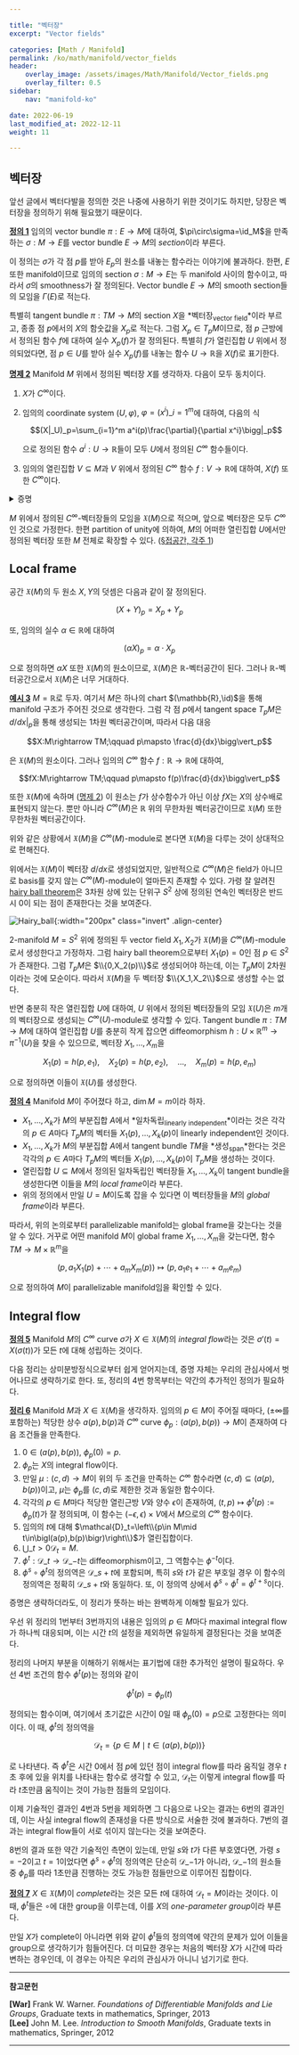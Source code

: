 ```yaml
---

title: "벡터장"
excerpt: "Vector fields"

categories: [Math / Manifold]
permalink: /ko/math/manifold/vector_fields
header:
    overlay_image: /assets/images/Math/Manifold/Vector_fields.png
    overlay_filter: 0.5
sidebar: 
    nav: "manifold-ko"

date: 2022-06-19
last_modified_at: 2022-12-11
weight: 11

---
```


## 벡터장

앞선 글에서 벡터다발을 정의한 것은 나중에 사용하기 위한 것이기도 하지만, 당장은 벡터장을 정의하기 위해 필요했기 때문이다.

<div class="definition" markdown="1">

<ins id="df1">**정의 1**</ins> 임의의 vector bundle $\pi:E\rightarrow M$에 대하여, $\pi\circ\sigma=\id_M$을 만족하는 $\sigma:M\rightarrow E$를 vector bundle $E\rightarrow M$의 *section*이라 부른다. 

</div>

이 정의는 $\sigma$가 각 점 $p$를 받아 $E_p$의 원소를 내놓는 함수라는 이야기에 불과하다. 한편, $E$ 또한 manifold이므로 임의의 section $\sigma:M\rightarrow E$는 두 manifold 사이의 함수이고, 따라서 $\sigma$의 smoothness가 잘 정의된다. Vector bundle $E\rightarrow M$의 smooth section들의 모임을 $\Gamma(E)$로 적는다. 

특별히 tangent bundle $\pi:TM\rightarrow M$의 section $X$을 *벡터장<sub>vector field</sub>*이라 부르고, 종종 점 $p$에서의 $X$의 함숫값을 $X_p$로 적는다. 그럼 $X_p\in T_pM$이므로, 점 $p$ 근방에서 정의된 함수 $f$에 대하여 실수 $X_p(f)$가 잘 정의된다. 특별히 $f$가 열린집합 $U$ 위에서 정의되었다면, 점 $p\in U$를 받아 실수 $X_p(f)$를 내놓는 함수 $U\rightarrow\mathbb{R}$을 $X(f)$로 표기한다.

<div class="proposition" markdown="1">

<ins id="pp2">**명제 2**</ins> Manifold $M$ 위에서 정의된 벡터장 $X$를 생각하자. 다음이 모두 동치이다.

1. $X$가 $C^\infty$이다.
2. 임의의 coordinate system $(U,\varphi)$, $\varphi=(x^i)\_{i=1}^m$에 대하여, 다음의 식
    
    $$(X|_U)_p=\sum_{i=1}^m a^i(p)\frac{\partial}{\partial x^i}\bigg|_p$$

    으로 정의된 함수 $a^i:U\rightarrow\mathbb{R}$들이 모두 $U$에서 정의된 $C^\infty$ 함수들이다. 
3. 임의의 열린집합 $V\subseteq M$과 $V$ 위에서 정의된 $C^\infty$ 함수 $f:V\rightarrow\mathbb{R}$에 대하여, $X(f)$ 또한 $C^\infty$이다.

</div>
<details class="proof" markdown="1">
<summary>증명</summary>

우선 $X$가 $C^\infty$라면 $X\|\_U$가 $C^\infty$인 것은 자명하다. 한편, $TM$에서 정의된 함수로서 $dx^i$들은 coordinate system $\tilde{\varphi}:\pi^{-1}(U)\rightarrow\mathbb{R}^{2m}$의 성분함수들이므로 마찬가지로 $C^\infty$이고, 따라서 이들의 합성

$$a^i(p)=dx^i\left(\sum a^i(p)\frac{\partial}{\partial x^i}\bigg|_p\right)=dx^i|_p\circ(X|_U)_p$$

또한 $C^\infty$인 것이 자명하다. 

2번 조건이 성립한다 가정하자. 임의의 $p\in V$에 대하여 $X(f)$가 $p$에서 $C^\infty$인 것을 보여야 하므로, 이를 위해서는 $p$를 포함하는 적당한 coordinate system $(U,\varphi)$에 대하여 $X(f)$가 $p$에서 $C^\infty$임을 보이면 충분하다. 이제 2번 조건에 의하여 

$$(X|_U)_pf=\sum_{i=1}^m a^i(p)\frac{\partial f}{\partial x^i}(p)$$

이고, 그럼 우변의 식은 $U$ 위에서 정의된 $C^\infty$ 함수가 되므로 $X(f)$가 $C^\infty$ 함수이다.

마지막으로 3번 조건을 가정하고 1번을 보이자. $X:M\rightarrow TM$이 $C^\infty$임을 보이기 위해서는 임의의 coordinate system $(U,\varphi)$에 대하여 $X\circ\varphi^{-1}$가 $\varphi(U)$에서 $TM$으로의 $C^\infty$ 함수임을 보이면 되고, 이는 다시 $TM$의 coordinate system을 생각하면 다음의 함수들

$$x^i\circ\pi\circ (X|_U),\quad dx^i\circ(X|_U)$$

들이 $C^\infty$임을 보이면 된다. 그런데 직접 계산을 해 보면

$$x^i\circ\pi\circ (X|_U)=x^i\circ\id_U=x^i,\qquad dx^i\circ(X|_U)=X(x^i)$$

가 성립하므로 이들은 모두 $C^\infty$가 된다.

</details>

$M$ 위에서 정의된 $C^\infty$-벡터장들의 모임을 $\mathfrak{X}(M)$으로 적으며, 앞으로 벡터장은 모두 $C^\infty$인 것으로 가정한다. 한편 partition of unity에 의하여, $M$의 어떠한 열린집합 $U$에서만 정의된 벡터장 또한 $M$ 전체로 확장할 수 있다. ([§접공간, 각주 1](/ko/math/manifold/tangent_space#fn:1))

## Local frame

공간 $\mathfrak{X}(M)$의 두 원소 $X,Y$의 덧셈은 다음과 같이 잘 정의된다.

$$(X+Y)_p=X_p+Y_p$$

또, 임의의 실수 $\alpha\in\mathbb{R}$에 대하여

$$(\alpha X)_p=\alpha\cdot X_p$$

으로 정의하면 $\alpha X$ 또한 $\mathfrak{X}(M)$의 원소이므로, $\mathfrak{X}(M)$은 $\mathbb{R}$-벡터공간이 된다. 그러나 $\mathbb{R}$-벡터공간으로서 $\mathfrak{X}(M)$은 너무 거대하다. 

<div class="example" markdown="1">

<ins id="ex3">**예시 3**</ins> $M=\mathbb{R}$로 두자. 여기서 $M$은 하나의 chart $(\mathbb{R},\id)$을 통해 manifold 구조가 주어진 것으로 생각한다. 그럼 각 점 $p$에서 tangent space $T_pM$은 $d/dx\vert_p$을 통해 생성되는 1차원 벡터공간이며, 따라서 다음 대응

$$X:M\rightarrow TM;\qquad p\mapsto \frac{d}{dx}\bigg\vert_p$$

은 $\mathfrak{X}(M)$의 원소이다. 그러나 임의의 $C^\infty$ 함수 $f:\mathbb{R}\rightarrow\mathbb{R}$에 대하여,

$$fX:M\rightarrow TM;\qquad p\mapsto f(p)\frac{d}{dx}\bigg\vert_p$$

또한 $\mathfrak{X}(M)$에 속하며 ([명제 2](#pp2)) 이 원소는 $f$가 상수함수가 아닌 이상 $fX$는 $X$의 상수배로 표현되지 않는다. 뿐만 아니라 $C^\infty(M)$은 $\mathbb{R}$ 위의 무한차원 벡터공간이므로 $\mathfrak{X}(M)$ 또한 무한차원 벡터공간이다.

</div>

위와 같은 상황에서 $\mathfrak{X}(M)$을 $C^\infty(M)$-module로 본다면 $\mathfrak{X}(M)$을 다루는 것이 상대적으로 편해진다. 

위에서는 $\mathfrak{X}(M)$이 벡터장 $d/dx$로 생성되었지만, 일반적으로 $C^\infty(M)$은 field가 아니므로 basis를 갖지 않는 $C^\infty(M)$-module이 얼마든지 존재할 수 있다. 가령 잘 알려진 [hairy ball theorem](https://en.wikipedia.org/wiki/Hairy_ball_theorem)은 3차원 상에 있는 단위구 $S^2$ 상에 정의된 연속인 벡터장은 반드시 $0$이 되는 점이 존재한다는 것을 보여준다. 

![Hairy_ball](/assets/images/Math/Manifold/Vector_fields-1.png){:width="200px" class="invert" .align-center}

$2$-manifold $M=S^2$ 위에 정의된 두 vector field $X_1,X_2$가 $\mathfrak{X}(M)$을 $C^\infty(M)$-module로서 생성한다고 가정하자. 그럼 hairy ball theorem으로부터 $X_1(p)=0$인 점 $p\in S^2$가 존재한다. 그럼 $T_pM$은 $\\{0,X_2(p)\\}$로 생성되어야 하는데, 이는 $T_pM$이 2차원이라는 것에 모순이다. 따라서 $\mathfrak{X}(M)$을 두 벡터장 $\\{X_1,X_2\\}$으로 생성할 수는 없다. 

반면 충분히 작은 열린집합 $U$에 대하여, $U$ 위에서 정의된 벡터장들의 모임 $\mathfrak{X}(U)$은 $m$개의 벡터장으로 생성되는 $C^\infty(U)$-module로 생각할 수 있다. Tangent bundle $\pi: TM\rightarrow M$에 대하여 열린집합 $U$를 충분히 작게 잡으면 diffeomorphism $h:U\times\mathbb{R}^m\rightarrow\pi^{-1}(U)$을 찾을 수 있으므로, 벡터장 $X_1,\ldots, X_m$을

$$X_1(p)=h(p, e_1),\quad X_2(p)=h(p,e_2),\quad\ldots,\quad X_m(p)=h(p,e_m)\tag{1}$$

으로 정의하면 이들이 $\mathfrak{X}(U)$를 생성한다. 

<div class="definition" markdown="1">

<ins id="df4">**정의 4**</ins> Manifold $M$이 주어졌다 하고, $\dim M=m$이라 하자.

- $X_1,\ldots, X_k$가 $M$의 부분집합 $A$에서 *일차독립<sub>linearly independent</sub>*이라는 것은 각각의 $p\in A$마다 $T_pM$의 벡터들 $X_1(p),\ldots, X_k(p)$이 linearly independent인 것이다.
- $X_1,\ldots, X_k$가 $M$의 부분집합 $A$에서 tangent bundle $TM$을 *생성<sub>span</sub>*한다는 것은 각각의 $p\in A$마다 $T_pM$의 벡터들 $X_1(p),\ldots, X_k(p)$이 $T_pM$을 생성하는 것이다.
- 열린집합 $U\subseteq M$에서 정의된 일차독립인 벡터장들 $X_1,\ldots, X_k$이 tangent bundle을 생성한다면 이들을 $M$의 *local frame*이라 부른다.
- 위의 정의에서 만일 $U=M$이도록 잡을 수 있다면 이 벡터장들을 $M$의 *global frame*이라 부른다.

</div>

따라서, 위의 논의로부터 parallelizable manifold는 global frame을 갖는다는 것을 알 수 있다. 거꾸로 어떤 manifold $M$이 global frame $X_1,\ldots, X_m$을 갖는다면, 함수 $TM\rightarrow M\times\mathbb{R}^m$을

$$(p,a_1X_1(p)+\cdots+a_mX_m(p))\mapsto (p,a_1e_1+\cdots+a_me_m)$$

으로 정의하여 $M$이 parallelizable manifold임을 확인할 수 있다.


## Integral flow

<div class="definition" markdown="1">

<ins id="df5">**정의 5**</ins> Manifold $M$의 $C^\infty$ curve $\sigma$가 $X\in\mathfrak{X}(M)$의 *integral flow*라는 것은 $\sigma'(t)=X(\sigma(t))$가 모든 $t$에 대해 성립하는 것이다.

</div>

다음 정리는 상미분방정식으로부터 쉽게 얻어지는데, 증명 자체는 우리의 관심사에서 벗어나므로 생략하기로 한다. 또, 정리의 4번 항목부터는 약간의 추가적인 정의가 필요하다. 

<div class="proposition" markdown="1">

<ins id="thm6">**정리 6**</ins> Manifold $M$과 $X\in\mathfrak{X}(M)$을 생각하자. 임의의 $p\in M$이 주어질 때마다, ($\pm\infty$를 포함하는) 적당한 상수 $a(p), b(p)$과 $C^\infty$ curve $\phi_p: \bigl(a(p),b(p)\bigr)\rightarrow M$이 존재하여 다음 조건들을 만족한다. 

1. $0\in \bigl(a(p),b(p)\bigr)$, $\phi_p(0)=p$.
2. $\phi_p$는 $X$의 integral flow이다.
3. 만일 $\mu:(c,d)\rightarrow M$이 위의 두 조건을 만족하는 $C^\infty$ 함수라면 $(c,d)\subseteq \bigl(a(p),b(p)\bigr)$이고, $\mu$는 $\phi_p$를 $(c,d)$로 제한한 것과 동일한 함수이다.
4. 각각의 $p\in M$마다 적당한 열린근방 $V$와 양수 $\epsilon$이 존재하여, $(t,p)\mapsto \phi^{t}(p):=\phi_p(t)$가 잘 정의되며, 이 함수는 $(-\epsilon,\epsilon)\times V$에서 $M$으로의 $C^\infty$ 함수이다.
5. 임의의 $t$에 대해 $\mathcal{D}_t=\left\\{p\in M\mid t\in\bigl(a(p),b(p)\bigr)\right\\}$가 열린집합이다.
6. $\bigcup\_{t>0}\mathcal{D}_t=M$.
7. $\phi^{t}:\mathcal{D}\_t\rightarrow\mathcal{D}\_{-t}$는 diffeomorphism이고, 그 역함수는 $\phi^{-t}$이다.
8. $\phi^s\circ \phi^t$의 정의역은 $\mathcal{D}\_{s+t}$에 포함되며, 특히 $s$와 $t$가 같은 부호일 경우 이 함수의 정의역은 정확히 $\mathcal{D}\_{s+t}$와 동일하다. 또, 이 정의역 상에서 $\phi^s\circ \phi^t=\phi^{t+s}$이다.

</div>

증명은 생략하더라도, 이 정리가 뜻하는 바는 완벽하게 이해할 필요가 있다. 

우선 위 정리의 1번부터 3번까지의 내용은 임의의 $p\in M$마다 maximal integral flow가 하나씩 대응되며, 이는 시간 $t$의 설정을 제외하면 유일하게 결정된다는 것을 보여준다. 

정리의 나머지 부분을 이해하기 위해서는 표기법에 대한 추가적인 설명이 필요하다. 우선 4번 조건의 함수 $\phi^{t}(p)$는 정의와 같이 

$$\phi^{t}(p)=\phi_p(t)$$

정의되는 함수이며, 여기에서 초기값은 시간이 $0$일 때 $\phi_p(0)=p$으로 고정한다는 의미이다. 이 때, $\phi^{t}$의 정의역을  

$$\mathcal{D}_t=\left\{p\in M\mid t\in\bigl(a(p),b(p)\bigr)\right\}$$

로 나타낸다. 즉 $\phi^{t}$은 시간 $0$에서 점 $p$에 있던 점이 integral flow를 따라 움직일 경우 $t$초 후에 있을 위치를 나타내는 함수로 생각할 수 있고, $\mathcal{D}_t$는 이렇게 integral flow를 따라 $t$초만큼 움직이는 것이 가능한 점들의 모임이다. 

이제 기술적인 결과인 4번과 5번을 제외하면 그 다음으로 나오는 결과는 6번의 결과인데, 이는 사실 integral flow의 존재성을 다른 방식으로 서술한 것에 불과하다. 7번의 결과는 integral flow들이 서로 섞이지 않는다는 것을 보여준다. 

8번의 결과 또한 약간 기술적인 측면이 있는데, 만일 $s$와 $t$가 다른 부호였다면, 가령 $s=-2$이고 $t=1$이었다면 $\phi^s\circ\phi^t$의 정의역은 단순히 $\mathcal{D}\_{-1}$가 아니라, $\mathcal{D}\_{-1}$의 원소들 중 $\phi_p$를 따라 1초만큼 진행하는 것도 가능한 점들만으로 이루어진 집합이다.


<div class="definition" markdown="1">

<ins id="df7">**정의 7**</ins> $X\in\mathfrak{X}(M)$이 *complete*라는 것은 모든 $t$에 대하여 $\mathcal{D}_t=M$이라는 것이다. 이 때, $\phi^t$들은 $\circ$에 대한 group을 이루는데, 이를 $X$의 *one-parameter group*이라 부른다. 

</div>

만일 $X$가 complete이 아니라면 위와 같이 $\phi^t$들의 정의역에 약간의 문제가 있어 이들을 group으로 생각하기가 힘들어진다. 더 미묘한 경우는 처음의 벡터장 $X$가 시간에 따라 변하는 경우인데, 이 경우는 아직은 우리의 관심사가 아니니 넘기기로 한다.


---

**참고문헌**

**[War]** Frank W. Warner. *Foundations of Differentiable Manifolds and Lie Groups*, Graduate texts in mathematics, Springer, 2013  
**[Lee]** John M. Lee. *Introduction to Smooth Manifolds*, Graduate texts in mathematics, Springer, 2012  

---
